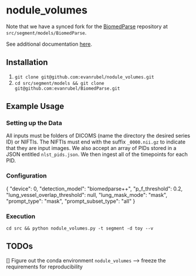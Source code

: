 # nodule_volumes

Note that we have a synced fork for the [BiomedParse](https://github.com/evanrubel/BiomedParse) repository at `src/segment/models/BiomedParse`.

See additional documentation [here](https://docs.google.com/document/d/1My76WuBxeqBuQXIBevDKrWPAox0fJdXXWl1wikzfgds/edit?usp=sharing).


## Installation

1. `git clone git@github.com:evanrubel/nodule_volumes.git`
2. `cd src/segment/models && git clone git@github.com:evanrubel/BiomedParse.git`


## Example Usage

### Setting up the Data

All inputs must be folders of DICOMS (name the directory the desired series ID) or NIFTIs. The NIFTIs must end with the suffix `_0000.nii.gz` to indicate that they are input images. We also accept an array of PIDs stored in a JSON entitled `nlst_pids.json`. We then ingest all of the timepoints for each PID.

### Configuration

{
    "device": 0,
    "detection_model": "biomedparse++",
    "p_f_threshold": 0.2,
    "lung_vessel_overlap_threshold": null,
    "lung_mask_mode": "mask",
    "prompt_type": "mask",
    "prompt_subset_type": "all"
}

### Execution

`cd src && python nodule_volumes.py -t segment -d toy --v`


## TODOs
[] Figure out the conda environment `nodule_volumes` --> freeze the requirements for reproducibility
